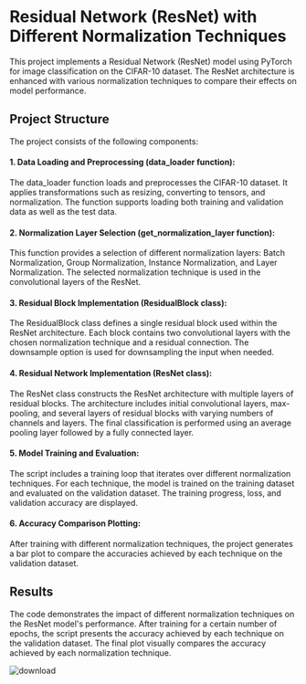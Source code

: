# Residual Network (ResNet) with Different Normalization Techniques
This project implements a Residual Network (ResNet) model using PyTorch for image classification on the CIFAR-10 dataset. The ResNet architecture is enhanced with various normalization techniques to compare their effects on model performance.

<h2>Project Structure</h2>
The project consists of the following components:

<h4>1. Data Loading and Preprocessing (data_loader function):</h4>

The data_loader function loads and preprocesses the CIFAR-10 dataset. It applies transformations such as resizing, converting to tensors, and normalization. The function supports loading both training and validation data as well as the test data.

<h4>2. Normalization Layer Selection (get_normalization_layer function):</h4>

This function provides a selection of different normalization layers: Batch Normalization, Group Normalization, Instance Normalization, and Layer Normalization. The selected normalization technique is used in the convolutional layers of the ResNet.

<h4>3. Residual Block Implementation (ResidualBlock class):</h4>

The ResidualBlock class defines a single residual block used within the ResNet architecture. Each block contains two convolutional layers with the chosen normalization technique and a residual connection. The downsample option is used for downsampling the input when needed.

<h4>4. Residual Network Implementation (ResNet class):</h4>

The ResNet class constructs the ResNet architecture with multiple layers of residual blocks. The architecture includes initial convolutional layers, max-pooling, and several layers of residual blocks with varying numbers of channels and layers. The final classification is performed using an average pooling layer followed by a fully connected layer.

<h4>5. Model Training and Evaluation:</h4>

The script includes a training loop that iterates over different normalization techniques. For each technique, the model is trained on the training dataset and evaluated on the validation dataset. The training progress, loss, and validation accuracy are displayed.

<h4>6. Accuracy Comparison Plotting:</h4>

After training with different normalization techniques, the project generates a bar plot to compare the accuracies achieved by each technique on the validation dataset.

<h2>Results</h2>
The code demonstrates the impact of different normalization techniques on the ResNet model's performance. After training for a certain number of epochs, the script presents the accuracy achieved by each technique on the validation dataset. The final plot visually compares the accuracy achieved by each normalization technique.
<p>

![download](https://github.com/isinsuarici/Normalization-In-Resnet/assets/44557162/b9357c25-3ba1-4fa9-b48f-d726103912a3)
